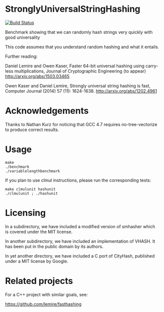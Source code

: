 StronglyUniversalStringHashing
==============================
[![Build Status](https://travis-ci.org/lemire/StronglyUniversalStringHashing.png)](https://travis-ci.org/lemire/StronglyUniversalStringHashing)

Benchmark showing that we can randomly hash strings very quickly with good universality 

This code assumes that you understand random hashing and what it entails.



Further reading:

 Daniel Lemire and Owen Kaser, Faster 64-bit universal hashing using carry-less multiplications, Journal of Cryptographic Engineering (to appear)
 http://arxiv.org/abs/1503.03465 
 
 Owen Kaser and Daniel Lemire, Strongly universal string hashing is fast, Computer Journal (2014) 57 (11): 1624-1638.
 http://arxiv.org/abs/1202.4961




Acknowledgements
==================


Thanks to Nathan Kurz for noticing that GCC 4.7 requires no-tree-vectorize to produce correct results.



Usage
======

    make
    ./benchmark
    ./variablelengthbenchmark

If you plan to use clmul instructions, please run the corresponding
tests:

    make clmulunit hashunit
    ./clmulunit ; ./hashunit


Licensing
==========

In a subdirectory, we have included a modified version of smhasher which is covered under
the MIT license.

In another subdirectory, we have included an implementation of VHASH. It has been put in the
public domain by its authors.

In yet another directory, we have included a C port of CityHash, published under a MIT license
by Google.


Related projects
=================

For a C++ project with similar goals, see:

https://github.com/lemire/fasthashing


